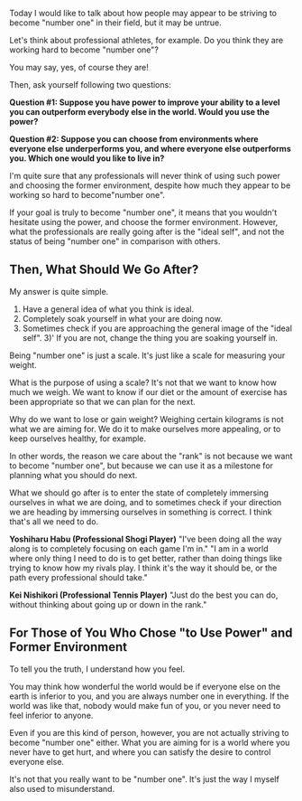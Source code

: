
<!-- Never Aim For Becoming "Number One"
~ What We Really Should Go After ~ -->

Today I would like to talk about how people may appear to be striving to become "number one" in their field, but it may be untrue.

Let's think about professional athletes, for example.
Do you think they are working hard to become "number one"?

You may say, yes, of course they are! 

Then, ask yourself following two questions:

**Question #1: Suppose you have power to improve your ability to a level you can outperform everybody else in the world. Would you use the power?**

**Question #2: Suppose you can choose from environments where everyone else underperforms you, and where everyone else outperforms you. Which one would you like to live in?** 

I'm quite sure that any professionals will never think of using such power and choosing the former environment, despite how much they appear to be working so hard to become"number one". 

If your goal is truly to become "number one", it means that you wouldn't hesitate using the power, and choose the former environment.
However, what the professionals are really going after is the "ideal self", and not the status of being "number one" in comparison with others.


## Then, What Should We Go After?

My answer is quite simple.

1) Have a general idea of what you think is ideal.
2) Completely soak yourself in what your are doing now.
3) Sometimes check if you are approaching the general image of the "ideal self".
3)' If you are not, change the thing you are soaking yourself in.

Being "number one" is just a scale.
It's just like a scale for measuring your weight.

What is the purpose of using a scale?
It's not that we want to know how much we weigh.
We want to know if our diet or the amount of exercise has been appropriate so that we can plan for the next.

Why do we want to lose or gain weight?
Weighing certain kilograms is not what we are aiming for.
We do it to make ourselves more appealing, or to keep ourselves healthy, for example.

In other words, the reason we care about the "rank" is not because we want to become "number one", but because we can use it as a milestone for planning what you should do next.

What we should go after is to enter the state of completely immersing ourselves in what we are doing, and to sometimes check if your direction we are heading by immersing ourselves in something is correct.
I think that's all we need to do.

**Yoshiharu Habu (Professional Shogi Player)**
"I've been doing all the way along is to completely focusing on each game I'm in."
"I am in a world where only thing I need to do is to get better, rather than doing things like trying to know how my rivals play. I think it's the way it should be, or the path every professional should take."

**Kei Nishikori (Professional Tennis Player)**
"Just do the best you can do, without thinking about going up or down in the rank."


## For Those of You Who Chose "to Use Power" and Former Environment

To tell you the truth, I understand how you feel.

You may think how wonderful the world would be if everyone else on the earth is inferior to you, and you are always number one in everything.
If the world was like that, nobody would make fun of you, or you never need to feel inferior to anyone.

Even if you are this kind of person, however, you are not actually striving to become "number one" either.
What you are aiming for is a world where you never have to get hurt, and where you can satisfy the desire to control everyone else.

It's not that you really want to be "number one".
It's just the way I myself also used to misunderstand.
